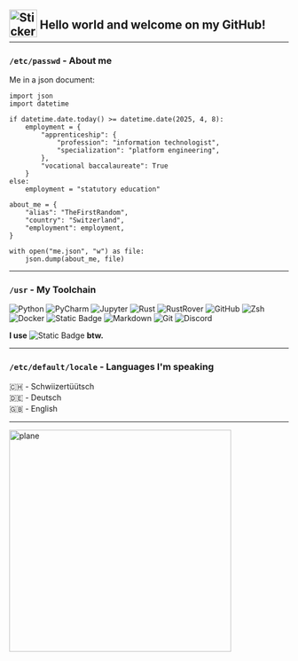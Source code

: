 <h2 style="position: relative;">
  <img src="https://media4.giphy.com/media/U1sneBtWxluPUlEOiF/giphy.gif?cid=6c09b9520msuci2bq3xmdihbcd1tu9ni8xcai147gdkiwhyb&ep=v1_internal_gif_by_id&rid=giphy.gif&ct=e" 
       style="position: relative; top: 15px; width: 50px;" 
       alt="Sticker" />
  Hello world and welcome on my GitHub!
</h2>

---

### `/etc/passwd` - About me

Me in a json document:
```
import json
import datetime

if datetime.date.today() >= datetime.date(2025, 4, 8):
    employment = {
        "apprenticeship": {
            "profession": "information technologist",
            "specialization": "platform engineering",
        },
        "vocational baccalaureate": True
    }
else:
    employment = "statutory education"

about_me = {
    "alias": "TheFirstRandom",
    "country": "Switzerland",
    "employment": employment,
}

with open("me.json", "w") as file:
    json.dump(about_me, file)
```

---

### `/usr` - My Toolchain
<p>
  <img alt="Python" src="https://img.shields.io/badge/Python-FBF8CC?style=for-the-badge&logo=Python&logoColor=black" />
  <img alt="PyCharm" src="https://img.shields.io/badge/PyCharm-FDE4CF?style=for-the-badge&logo=pycharm&logoColor=black" />
  <img alt="Jupyter" src="https://img.shields.io/badge/Jupyter-000000?style=for-the-badge&logo=jupyter&logoColor=white" />
  <img alt="Rust" src="https://img.shields.io/badge/Rust-000000?style=for-the-badge&logo=rust" />
  <img alt="RustRover" src="https://img.shields.io/badge/RustRover-000000?style=for-the-badge&logo=jetbrains" />
  <img alt="GitHub" src="https://img.shields.io/badge/GitHub-FFCFD2?style=for-the-badge&logo=github&logoColor=black" />
  <img alt="Zsh" src="https://img.shields.io/badge/Zsh-F1C0E8?style=for-the-badge&logo=zsh&logoColor=black" />
  <img alt="Docker" src="https://img.shields.io/badge/Docker-000000?style=for-the-badge&logo=docker&logoColor=white" />
  <img alt="Static Badge" src="https://img.shields.io/badge/QEMU-000000?style=for-the-badge&logo=qemu&logoColor=white" />
  <img alt="Markdown" src="https://img.shields.io/badge/Markdown-CFBAF0?style=for-the-badge&logo=markdown&logoColor=black" />
  <img alt="Git" src="https://img.shields.io/badge/Git-A3C4F3?style=for-the-badge&logo=git&logoColor=black" />
  <img alt="Discord" src="https://img.shields.io/badge/Discord-98F5E1?style=for-the-badge&logo=discord&logoColor=black" />
</p>

**I use**
<img alt="Static Badge" src="https://img.shields.io/badge/Arch-3D3D3D?style=for-the-badge&logo=archlinux&logoColor=blue">
**btw.**

---

### `/etc/default/locale` - Languages I'm speaking
<p style="margin-bottom: 2px;">🇨🇭 - Schwiizertüütsch</p>
<p style="margin-top: 0; margin-bottom: 2px;">🇩🇪 - Deutsch</p>
<p style="margin-top: 0;">🇬🇧 - English</p>

---

<img alt="plane" src="https://media1.giphy.com/media/v1.Y2lkPTc5MGI3NjExejA5cjNlODcxMjlxN2JyeWk4MTQxMzRzNmtrZHV2NGt5YzlsOTBnMiZlcD12MV9pbnRlcm5hbF9naWZfYnlfaWQmY3Q9Zw/xThuW0uZfF3rwVan4I/giphy.gif" width="400">
